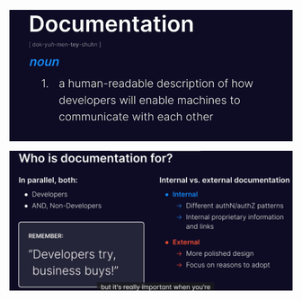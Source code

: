 ![](attachments/Pasted%20image%2020250714131321.png)

![](attachments/Pasted%20image%2020250714131348.png)

